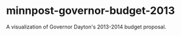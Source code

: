 minnpost-governor-budget-2013
=============================

A visualization of Governor Dayton's 2013-2014 budget proposal.